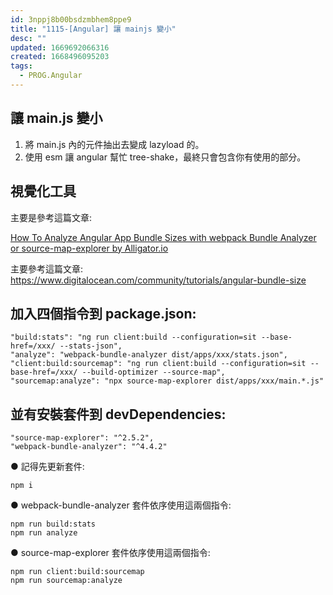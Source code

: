 ```yaml
---
id: 3nppj8b00bsdzmbhem8ppe9
title: "1115-[Angular] 讓 mainjs 變小"
desc: ""
updated: 1669692066316
created: 1668496095203
tags:
  - PROG.Angular
---
```


## 讓 main.js 變小

1. 將 main.js 內的元件抽出去變成 lazyload 的。
2. 使用 esm 讓 angular 幫忙 tree-shake，最終只會包含你有使用的部分。

## 視覺化工具

主要是參考這篇文章:

[How To Analyze Angular App Bundle Sizes with webpack Bundle Analyzer or source-map-explorer by Alligator.io](https://www.digitalocean.com/community/tutorials/angular-bundle-size)

主要參考這篇文章: https://www.digitalocean.com/community/tutorials/angular-bundle-size

## 加入四個指令到 package.json:

```
"build:stats": "ng run client:build --configuration=sit --base-href=/xxx/ --stats-json",
"analyze": "webpack-bundle-analyzer dist/apps/xxx/stats.json",
"client:build:sourcemap": "ng run client:build --configuration=sit --base-href=/xxx/ --build-optimizer --source-map",
"sourcemap:analyze": "npx source-map-explorer dist/apps/xxx/main.*.js"
```

## 並有安裝套件到 devDependencies:

```
"source-map-explorer": "^2.5.2",
"webpack-bundle-analyzer": "^4.4.2"
```

● 記得先更新套件:

```
npm i
```

● webpack-bundle-analyzer 套件依序使用這兩個指令:

```
npm run build:stats
npm run analyze
```

● source-map-explorer 套件依序使用這兩個指令:

```
npm run client:build:sourcemap
npm run sourcemap:analyze
```
